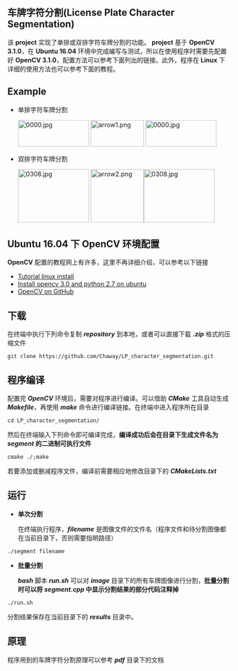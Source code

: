 车牌字符分割(License Plate Character Segmentation)
-------
该 **project** 实现了单排或双排字符车牌分割的功能。  **project** 基于 **OpenCV 3.1.0**，在 **Ubuntu 16.04** 环境中完成编写与测试，所以在使用程序时需要先配置好 **OpenCV 3.1.0**，配置方法可以参考下面列出的链接。此外，程序在 **Linux** 下详细的使用方法也可以参考下面的教程。


Example
---
* 单排字符车牌分割

   <img src="https://github.com/Chaway/LP_character_segmentation/blob/master/0000.jpg" alt="0000.jpg" width="160" height="60"> <img src="https://github.com/Chaway/LP_character_segmentation/blob/master/arrows/arrow1.png" alt="arrow1.png" width="120" height="60"> <img src="https://github.com/Chaway/LP_character_segmentation/blob/master/results/0000.jpg" alt="0000.jpg" width="160" height="60">

* 双排字符车牌分割

   <img src="https://github.com/Chaway/LP_character_segmentation/blob/master/0308.jpg" alt="0308.jpg" width="160" height="120"> <img src="https://github.com/Chaway/LP_character_segmentation/blob/master/arrows/arrow2.png" alt="arrow2.png" width="120" height="120"><img src="https://github.com/Chaway/LP_character_segmentation/blob/master/results/0308.jpg" alt="0308.jpg" width="160" height="120">


Ubuntu 16.04 下 OpenCV 环境配置
------
**OpenCV** 配置的教程网上有许多，这里不再详细介绍，可以参考以下链接
- [Tutorial linux install](http://docs.opencv.org/3.1.0/d7/d9f/tutorial_linux_install.html)
- [Install opencv 3.0 and python 2.7 on ubuntu](http://www.pyimagesearch.com/2015/06/22/install-opencv-3-0-and-python-2-7-on-ubuntu/)
- [OpenCV on GitHub](https://github.com/opencv/opencv)



下载
------
在终端中执行下列命令复制 ***repository*** 到本地，或者可以直接下载 ***.zip*** 格式的压缩文件
```
git clone https://github.com/Chaway/LP_character_segmentation.git
```


程序编译
-------
配置完 ***OpenCV*** 环境后，需要对程序进行编译。可以借助 ***CMake*** 工具自动生成 ***Makefile***，再使用 ***make*** 命令进行编译链接。在终端中进入程序所在目录
```
cd LP_character_segmentation/
```
然后在终端输入下列命令即可编译完成，**编译成功后会在目录下生成文件名为 *segment* 的二进制可执行文件**
```
cmake ./;make
```
若要添加或删减程序文件，编译前需要相应地修改目录下的 ***CMakeLists.txt***


运行
-----

- **单次分割**

  在终端执行程序，***filename*** 是图像文件的文件名（程序文件和待分割图像都在当前目录下，否则需要指明路径）
  
```
./segment filename
```

- **批量分割**

  ***bash*** 脚本 ***run.sh*** 可以对 ***image*** 目录下的所有车牌图像进行分割，**批量分割时可以将 *segment.cpp* 中显示分割结果的部分代码注释掉**

```
./run.sh
```
分割结果保存在当前目录下的 ***results*** 目录中。

原理
------
程序用到的车牌字符分割原理可以参考 ***pdf*** 目录下的文档

